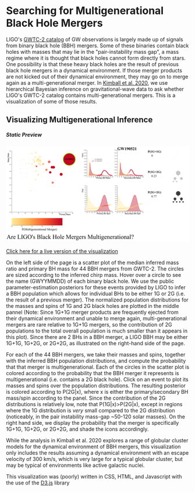 
# Searching for Multigenerational Black Hole Mergers
LIGO's [GWTC-2 catalog](https://arxiv.org/abs/2010.14527) of GW observations is largely made up of signals from binary black hole (BBH) mergers. Some of these binaries contain black holes with masses that may lie in the "pair-instability mass gap", a mass regime where it is thought that black holes cannot form directly from stars. One possibility is that these heavy black holes are the result of previous black hole mergers in a dynamical environment. If those merger products are not kicked out of their dynamical environment, they may go on to merge again as a multi-generational merger. In [Kimball et al. 2020](https://arxiv.org/abs/2011.05332), we use hierarchical Bayesian inference on gravitational-wave data to ask whether LIGO's GWTC-2 catalog contains multi-generational mergers. This is a visualization of some of those results.

## Visualizing Multigenerational Inference
##### Static Preview
<img src="static_preview_second_gen_viz.png" width="600">

[Click here for a live version of the visualization](https://ageller.github.io/IDEAS_FSS-Vis/FinalStudentProjects/2021winter/ChaseKimball/index.html)

On the left side of the page is a scatter plot of the median inferred mass ratio and primary BH mass for 44 BBH mergers from GWTC-2. The circles are sized according to the inferred chirp mass. Hover over a circle to see the name (GWYYMMDD) of each binary black hole. We use the public parameter-estimation posteriors for these events provided by LIGO to infer a BBH population which allows for individual BHs to be either 1G or 2G (i.e. the result of a previous merger). The normalized population distributions for the masses and spins of 1G and 2G black holes are plotted in the middle pannel (Note: Since 1G+1G merger products are frequently ejected from their dynamical environment and unable to merge again, multi-generational mergers are rare relative to 1G+1G mergers, so the contribution of 2G populations to the total overall population is much smaller than it appears in this plot). Since there are 2 BHs in a BBH merger, a LIGO BBH may be either 1G+1G, 1G+2G, or 2G+2G, as illustrated on the right-hand side of the page. 

For each of the 44 BBH mergers, we take their masses and spins, together with the inferred BBH population distributions, and compute the probability that that merger is multigenerational. Each of the circles in the scatter plot is colored according to the probability that the BBH merger it represents is multigenerational (i.e. contains a 2G black hole). Click on an event to plot its masses and spins over the population distributions. The resulting posterior is colored according to P(2G|x), where x is either the primary/secondary BH mass/spin according to the panel. Since the contribution of the 2G distributions is relatively low, note that P(1G|x)>P(2G|x), except in regions where the 1G distribution is *very* small compared to the 2G distribution (noticeably, in the pair instability mass-gap ~50-120 solar masses). On the right hand side, we display the probability that the merger is specifically 1G+1G, 1G+2G, or 2G+2G, and shade the icons accordingly.

While the analysis in Kimball et al. 2020 explores a range of globular cluster models for the dynamical environment of BBH mergers, this visualization only includes the results assuming a dynamical environment with an escape velocity of 300 km/s, which is very large for a typical globular cluster, but may be typical of environments like active galactic nuclei.

This visualization was (poorly) written in CSS, HTML, and Javascript with the use of the [D3.js](https://d3js.org/) library

